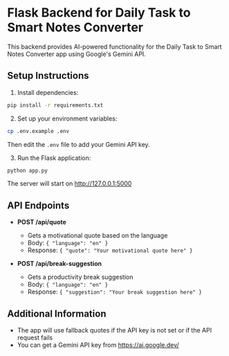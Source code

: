 
# Flask Backend for Daily Task to Smart Notes Converter

This backend provides AI-powered functionality for the Daily Task to Smart Notes Converter app using Google's Gemini API.

## Setup Instructions

1. Install dependencies:
```bash
pip install -r requirements.txt
```

2. Set up your environment variables:
```bash
cp .env.example .env
```
Then edit the `.env` file to add your Gemini API key.

3. Run the Flask application:
```bash
python app.py
```

The server will start on http://127.0.0.1:5000

## API Endpoints

- **POST /api/quote**
  - Gets a motivational quote based on the language
  - Body: `{ "language": "en" }`
  - Response: `{ "quote": "Your motivational quote here" }`

- **POST /api/break-suggestion**
  - Gets a productivity break suggestion
  - Body: `{ "language": "en" }`
  - Response: `{ "suggestion": "Your break suggestion here" }`

## Additional Information

- The app will use fallback quotes if the API key is not set or if the API request fails
- You can get a Gemini API key from https://ai.google.dev/

